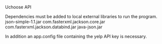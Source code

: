Uchoose API

Dependencies must be added to local external libraries to run the program.
json-simple-1.1.jar
com.fasterxml.jackson.core.jar
com.fasterxml.jackson.databind.jar
java-json.jar

In addition an app.config file containing the yelp API key is necessary.

